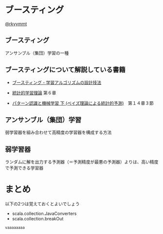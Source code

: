 # ブースティング

[@rkyymmt](https://twitter.com/rkyymmt)


## ブースティング

アンサンブル（集団）学習の一種


## ブースティングについて解説している書籍

* [ブースティング - 学習アルゴリズムの設計技法](http://www.amazon.co.jp/dp/4627813317)

* [統計的学習理論](http://www.amazon.co.jp/dp/4061529056) 第６章

* [パターン認識と機械学習 下 (ベイズ理論による統計的予測)](http://www.amazon.co.jp/dp/4621061240)　第１４章３節


## アンサンブル（集団）学習

弱学習器を組み合わせて高精度の学習器を構成する方法


## 弱学習器

ランダムに解を出力する予測器（＝予測精度が最悪の予測器）よりは、高い精度で予測できる学習器


# まとめ

以下の2つは覚えておくとよいでしょう

* scala.collection.JavaConverters
* scala.collection.breakOut


```scala
vaaaaaaaa
```
